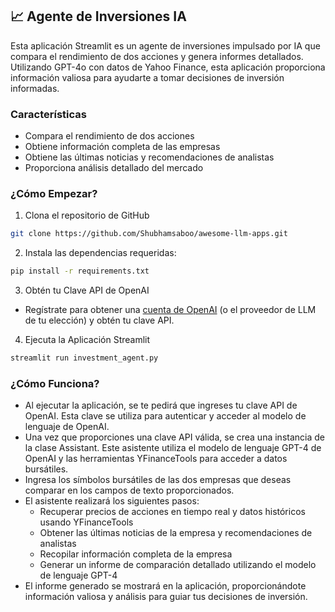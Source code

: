 ## 📈 Agente de Inversiones IA
Esta aplicación Streamlit es un agente de inversiones impulsado por IA que compara el rendimiento de dos acciones y genera informes detallados. Utilizando GPT-4o con datos de Yahoo Finance, esta aplicación proporciona información valiosa para ayudarte a tomar decisiones de inversión informadas.

### Características
- Compara el rendimiento de dos acciones
- Obtiene información completa de las empresas
- Obtiene las últimas noticias y recomendaciones de analistas
- Proporciona análisis detallado del mercado

### ¿Cómo Empezar?

1. Clona el repositorio de GitHub

```bash
git clone https://github.com/Shubhamsaboo/awesome-llm-apps.git
```
2. Instala las dependencias requeridas:

```bash
pip install -r requirements.txt
```
3. Obtén tu Clave API de OpenAI

- Regístrate para obtener una [cuenta de OpenAI](https://platform.openai.com/) (o el proveedor de LLM de tu elección) y obtén tu clave API.

4. Ejecuta la Aplicación Streamlit
```bash
streamlit run investment_agent.py
```

### ¿Cómo Funciona?

- Al ejecutar la aplicación, se te pedirá que ingreses tu clave API de OpenAI. Esta clave se utiliza para autenticar y acceder al modelo de lenguaje de OpenAI.
- Una vez que proporciones una clave API válida, se crea una instancia de la clase Assistant. Este asistente utiliza el modelo de lenguaje GPT-4 de OpenAI y las herramientas YFinanceTools para acceder a datos bursátiles.
- Ingresa los símbolos bursátiles de las dos empresas que deseas comparar en los campos de texto proporcionados.
- El asistente realizará los siguientes pasos:
    - Recuperar precios de acciones en tiempo real y datos históricos usando YFinanceTools
    - Obtener las últimas noticias de la empresa y recomendaciones de analistas
    - Recopilar información completa de la empresa
    - Generar un informe de comparación detallado utilizando el modelo de lenguaje GPT-4
- El informe generado se mostrará en la aplicación, proporcionándote información valiosa y análisis para guiar tus decisiones de inversión.